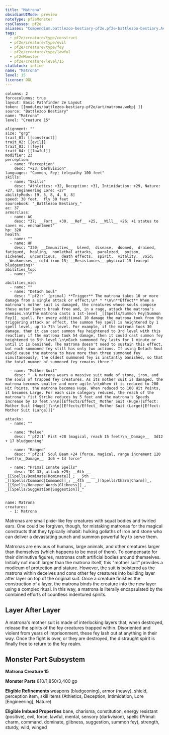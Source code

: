 ```yaml
---
title: "Matrona"
obsidianUIMode: preview
noteType: pf2eMonster
cssClasses: pf2e
aliases: "Compendium.battlezoo-bestiary-pf2e.pf2e-battlezoo-bestiary.Actor.wzly2aM8jNCApDC6" 
tags:
  - pf2e/creature/type/construct
  - pf2e/creature/type/evil
  - pf2e/creature/type/fey
  - pf2e/creature/type/lawful
  - pf2eMonster
  - pf2e/creature/level/15
statblock: inline
name: "Matrona"
level: 15
license: OGL
---
```


```statblock
columns: 2
forcecolumns: true
layout: Basic Pathfinder 2e Layout
token: [[modules/battlezoo-bestiary-pf2e/art/matrona.webp| ]]
source: "Battlezoo Bestiary"
name: "Matrona"
level: "Creature 15"

alignment: ""
size: "grg"
trait_01: [[construct]]
trait_02: [[evil]]
trait_03: [[fey]]
trait_04: [[lawful]]
modifier: 23
perception:
  - name: "Perception"
    desc: "+23; Darkvision"
languages: "Common, Fey; telepathy 100 feet"
skills:
  - name: "Skills"
    desc: "Athletics: +32, Deception: +31, Intimidation: +29, Nature: +27, Engineering Lore: +27"
abilityMods: [9, 5, 8, 4, 6, 8]
speed: 30 feet,  fly 30 feet
sourcebook: "_Battlezoo Bestiary_"
ac: 37
armorclass:
  - name: AC
    desc: "37; __Fort__ +30, __Ref__ +25, __Will__ +26; +1 status to saves vs. enchantment"
hp: 320
health:
  - name: ""
  - name: HP
    desc: "320; __Immunities__  bleed,  disease,  doomed,  drained,  fatigued,  healing,  nonlethal attacks,  paralyzed,  poison,  sickened,  unconscious,  death effects,  spirit,  vitality,  void; __Weaknesses__ cold iron 15; __Resistances__ physical 15 (except bludgeoning)"
abilities_top:
  - name: ""

abilities_mid:
  - name: ""
  - name: "Detach Soul"
    desc: "`pf2:r` (primal) **Trigger** The matrona takes 10 or more damage from a single attack or effect;\n* * *\n\n**Effect** When a matrona's mother suit is damaged, the creatures whose souls compose these outer layers break free and, in a rage, attack the matrona's enemies.\n\nThe matrona casts a 1st-level _[[Spells/Summon Fey|Summon Fey]]_ spell. For every additional 10 damage the matrona took from the triggering attack or effect, the summon fey spell is heightened by 1 spell level, up to 7th level. For example, if the matrona took 30 damage, then it can cast summon fey heightened to 3rd level with this reaction; if the matrona took 54 damage, then it could cast summon fey heightened to 5th level.\n\nEach summoned fey lasts for 1 minute or until it is banished. The matrona doesn't need to sustain this effect, but each summoned fey still has only two actions. If using Detach Soul would cause the matrona to have more than three summoned fey simultaneously, the oldest summoned fey is instantly banished, so that the total number of summoned fey remains three."

  - name: "Mother Suit"
    desc: "  A matrona wears a massive suit made of stone, iron, and the souls of trapped fey creatures. As its mother suit is damaged, the matrona becomes smaller and more agile.\n\nWhen it is reduced to 200 Hit Points, the matrona becomes Huge. When reduced to 100 Hit Points, it becomes Large. For each size category reduced, the reach of the matrona's fist Strike reduces by 5 feet and the matrona's Speeds increase by 10 feet.\n\n[[Effects/Effect_ Mother Suit (Huge)|Effect: Mother Suit (Huge)]]\n\n[[Effects/Effect_ Mother Suit (Large)|Effect: Mother Suit (Large)]]"

attacks:
  - name: ""

  - name: "Melee"
    desc: "`pf2:1` Fist +28 (magical, reach 15 feet)\n__Damage__  3d12 + 17 bludgeoning"

  - name: "Ranged"
    desc: "`pf2:1` Soul Beam +24 (force, magical, range increment 120 feet)\n__Damage__  3d6 + 14 force"

  - name: "Primal Innate Spells"
    desc: "DC 33, attack +25; __6th __  _[[Spells/Dominate|Dominate]]_; __5th __  _[[Spells/Command|Command]]_; __4th __  _[[Spells/Charm|Charm]]_, _[[Spells/Honeyed Words|Glibness]]_, _[[Spells/Suggestion|Suggestion]]_"
 
```

```encounter-table
name: Matrona
creatures:
  - 1: Matrona
```



Matronas are small pixie-like fey creatures with squat bodies and twirled ears. One could be forgiven, though, for mistaking matronas for the magical constructs that they typically inhabit: hulking goliaths of iron and stone who can deliver a devastating punch and summon powerful fey to serve them.

Matronas are envious of humans, large animals, and other creatures larger than themselves (which happens to be most of them). To compensate for their diminutive figures, matronas craft artificial bodies around themselves. Initially not much larger than the matrona itself, this "mother suit" provides a modicum of protection and stature. However, the suit is bolstered as the matrona within deceives and cons other fey creatures into building layer after layer on top of the original suit. Once a creature finishes the construction of a layer, the matrona binds the creature into the new layer using a complex ritual. In this way, a matrona is literally encapsulated by the combined efforts of countless indentured spirits.

## Layer After Layer

A matrona's mother suit is made of interlocking layers that, when destroyed, release the spirits of the fey creatures trapped within. Disoriented and violent from years of imprisonment, these fey lash out at anything in their way. Once the fight is over, or they are destroyed, the distraught spirit is finally free to return to the fey realm.

## Monster Part Subsystem

**Matrona Creature 15**

**Monster Parts** 810/1,850/3,400 gp

**Eligible Refinements** weapons (bludgeoning), armor (heavy), shield, perception item, skill items (Athletics, Deception, Intimidation, Lore \[Engineering\], Nature)

**Eligible Imbued Properties** bane, charisma, constitution, energy resistant (positive), evil, force, lawful, mental, sensory (darkvision), spells (Primal: charm, command, dominate, glibness, suggestion, summon fey), strength, sturdy, wild, winged
